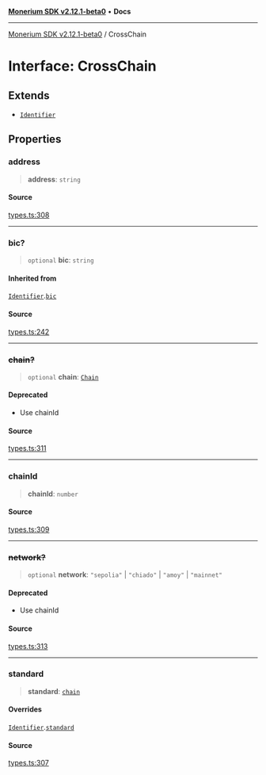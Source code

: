 [**Monerium SDK v2.12.1-beta0**](../README.md) • **Docs**

---

[Monerium SDK v2.12.1-beta0](../README.md) / CrossChain

# Interface: CrossChain

## Extends

- [`Identifier`](Identifier.md)

## Properties

### address

> **address**: `string`

#### Source

[types.ts:308](https://github.com/monerium/js-monorepo/blob/5652214d02f5add3c0253df8e24a10c8f67836ad/packages/sdk/src/types.ts#L308)

---

### bic?

> `optional` **bic**: `string`

#### Inherited from

[`Identifier`](Identifier.md).[`bic`](Identifier.md#bic)

#### Source

[types.ts:242](https://github.com/monerium/js-monorepo/blob/5652214d02f5add3c0253df8e24a10c8f67836ad/packages/sdk/src/types.ts#L242)

---

### ~~chain?~~

> `optional` **chain**: [`Chain`](../type-aliases/Chain.md)

#### Deprecated

- Use chainId

#### Source

[types.ts:311](https://github.com/monerium/js-monorepo/blob/5652214d02f5add3c0253df8e24a10c8f67836ad/packages/sdk/src/types.ts#L311)

---

### chainId

> **chainId**: `number`

#### Source

[types.ts:309](https://github.com/monerium/js-monorepo/blob/5652214d02f5add3c0253df8e24a10c8f67836ad/packages/sdk/src/types.ts#L309)

---

### ~~network?~~

> `optional` **network**: `"sepolia"` \| `"chiado"` \| `"amoy"` \| `"mainnet"`

#### Deprecated

- Use chainId

#### Source

[types.ts:313](https://github.com/monerium/js-monorepo/blob/5652214d02f5add3c0253df8e24a10c8f67836ad/packages/sdk/src/types.ts#L313)

---

### standard

> **standard**: [`chain`](../enumerations/PaymentStandard.md#chain)

#### Overrides

[`Identifier`](Identifier.md).[`standard`](Identifier.md#standard)

#### Source

[types.ts:307](https://github.com/monerium/js-monorepo/blob/5652214d02f5add3c0253df8e24a10c8f67836ad/packages/sdk/src/types.ts#L307)
